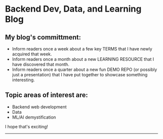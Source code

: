 Backend Dev, Data, and Learning Blog
======

My blog's committment\:
-----

- Inform readers once a week about a few key TERMS that I have newly acquired that week.
- Inform readers once a month about a new LEARNING RESOURCE that I have discovered that month.
- Inform readers once a quarter about a new fun DEMO REPO (or possibly just a presentation) that I have put together to showcase something interesting.
  
Topic areas of interest are\:
--------
- Backend web development
- Data
- ML/AI demystification
 
I hope that's exciting!

---

